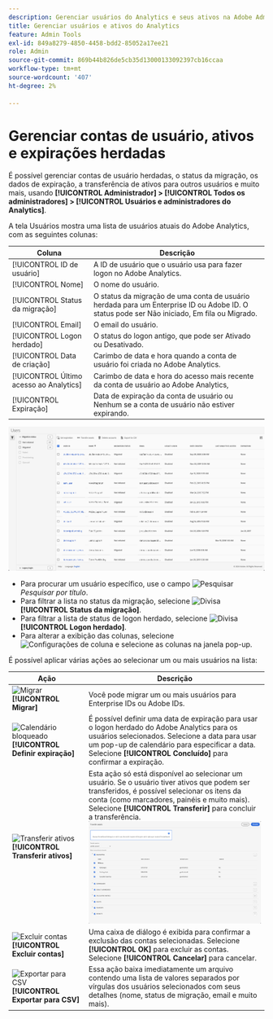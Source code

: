 ```yaml
---
description: Gerenciar usuários do Analytics e seus ativos na Adobe Admin Console.
title: Gerenciar usuários e ativos do Analytics
feature: Admin Tools
exl-id: 849a8279-4850-4458-bdd2-85052a17ee21
role: Admin
source-git-commit: 869b44b826de5cb35d13000133092397cb16ccaa
workflow-type: tm+mt
source-wordcount: '407'
ht-degree: 2%

---
```


# Gerenciar contas de usuário, ativos e expirações herdadas

É possível gerenciar contas de usuário herdadas, o status da migração, os dados de expiração, a transferência de ativos para outros usuários e muito mais, usando **[!UICONTROL Administrador] > [!UICONTROL Todos os administradores] > [!UICONTROL Usuários e administradores do Analytics]**.

A tela Usuários mostra uma lista de usuários atuais do Adobe Analytics, com as seguintes colunas:

| Coluna | Descrição |
|---|---|
| [!UICONTROL ID de usuário] | A ID de usuário que o usuário usa para fazer logon no Adobe Analytics. |
| [!UICONTROL Nome] | O nome do usuário. |
| [!UICONTROL Status da migração] | O status da migração de uma conta de usuário herdada para um Enterprise ID ou Adobe ID.  O status pode ser Não iniciado, Em fila ou Migrado. |
| [!UICONTROL Email] | O email do usuário. |
| [!UICONTROL Logon herdado] | O status do logon antigo, que pode ser Ativado ou Desativado. |
| [!UICONTROL Data de criação] | Carimbo de data e hora quando a conta de usuário foi criada no Adobe Analytics. |
| [!UICONTROL Último acesso ao Analytics] | Carimbo de data e hora do acesso mais recente da conta de usuário ao Adobe Analytics, |
| [!UICONTROL Expiração] | Data de expiração da conta de usuário ou Nenhum se a conta de usuário não estiver expirando. |

![Usuários](assets/users.png)

- Para procurar um usuário específico, use o campo ![Pesquisar](https://spectrum.adobe.com/static/icons/workflow_18/Smock_Search_18_N.svg) *Pesquisar por título*.
- Para filtrar a lista no status da migração, selecione ![Divisa](https://spectrum.adobe.com/static/icons/ui_18/ChevronSize100.svg) **[!UICONTROL Status da migração]**.
- Para filtrar a lista de status de logon herdado, selecione ![Divisa](https://spectrum.adobe.com/static/icons/ui_18/ChevronSize100.svg) **[!UICONTROL Logon herdado]**.
- Para alterar a exibição das colunas, selecione ![Configurações de coluna](https://spectrum.adobe.com/static/icons/workflow_18/Smock_ColumnSettings_18_N.svg) e selecione as colunas na janela pop-up.

É possível aplicar várias ações ao selecionar um ou mais usuários na lista:

| Ação | Descrição |
|---|---|
| ![Migrar](https://spectrum.adobe.com/static/icons/workflow_18/Smock_Briefcase_18_N.svg) **[!UICONTROL Migrar]** | Você pode migrar um ou mais usuários para Enterprise IDs ou Adobe IDs. |
| ![Calendário bloqueado](https://spectrum.adobe.com/static/icons/workflow_18/Smock_CalendarLocked_18_N.svg) **[!UICONTROL Definir expiração]** | É possível definir uma data de expiração para usar o logon herdado do Adobe Analytics para os usuários selecionados.  Selecione a data para usar um pop-up de calendário para especificar a data. Selecione **[!UICONTROL Concluído]** para confirmar a expiração. |
| ![Transferir ativos](https://spectrum.adobe.com/static/icons/workflow_18/Smock_Switch_18_N.svg) **[!UICONTROL Transferir ativos]** | Esta ação só está disponível ao selecionar um usuário. Se o usuário tiver ativos que podem ser transferidos, é possível selecionar os itens da conta (como marcadores, painéis e muito mais). Selecione **[!UICONTROL Transferir]** para concluir a transferência.<br/>![Transfere ativos](assets/transfer-assets.png) |
| ![Excluir contas](https://spectrum.adobe.com/static/icons/workflow_18/Smock_Delete_18_N.svg) **[!UICONTROL Excluir contas]** | Uma caixa de diálogo é exibida para confirmar a exclusão das contas selecionadas. Selecione **[!UICONTROL OK]** para excluir as contas. Selecione **[!UICONTROL Cancelar]** para cancelar. |
| ![Exportar para CSV](https://spectrum.adobe.com/static/icons/workflow_18/Smock_FileCSV_18_N.svg) **[!UICONTROL Exportar para CSV]** | Essa ação baixa imediatamente um arquivo contendo uma lista de valores separados por vírgulas dos usuários selecionados com seus detalhes (nome, status de migração, email e muito mais). |

